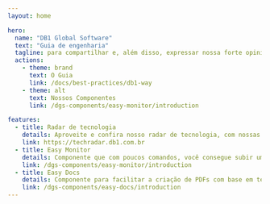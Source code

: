 ```yaml
---
layout: home

hero:
  name: "DB1 Global Software"
  text: "Guia de engenharia"
  tagline: para compartilhar e, além disso, expressar nossa forte opinião sobre como o software deve ser feito
  actions:
    - theme: brand
      text: O Guia
      link: /docs/best-practices/db1-way
    - theme: alt
      text: Nossos Componentes
      link: /dgs-components/easy-monitor/introduction

features:
  - title: Radar de tecnologia
    details: Aproveite e confira nosso radar de tecnologia, com nossas opiniões sobre o linguagem, frameworks e ferramentas
    link: https://techradar.db1.com.br
  - title: Easy Monitor
    details: Componente que com poucos comandos, você consegue subir uma stack completa de observabilidade
    link: /dgs-components/easy-monitor/introduction
  - title: Easy Docs
    details: Componente para facilitar a criação de PDFs com base em templates React.
    link: /dgs-components/easy-docs/introduction
---
```

